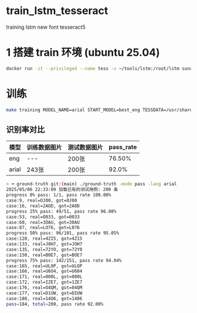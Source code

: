 # train_lstm_tesseract
training lstm new font tesseract5

# 1 搭建 train 环境 (ubuntu 25.04)
```bash
docker run -it --privileged --name tess -v ~/tools/lstm:/root/lstm sunquana/ubuntu:tesseract5 zsh
```

# 训练
```bash
make training MODEL_NAME=arial START_MODEL=best_eng TESSDATA=/usr/share/tesseract-ocr/5/tessdata  MAX_ITERATIONS=10000
```

## 识别率对比
| 模型    | 训练数据图片 | 测试数据图片 | pass_rate |
|-------|--------|--------|-----------|
| eng   | ---    | 200张   | 76.50%    |
| arial | 243张   | 200张   | 92.0%     |


```bash
> ➜ ground-truth git:(main) ./ground-truth -mode pass -lang arial
2025/05/06 22:33:09 加载已有的测试用例: 200 条
progress 0% pass: 1/1, pass rate 100.00%
case:9, real=OJ00, got=0J00
case:16, real=2AOD, got=2A0D
progress 25% pass: 49/51, pass rate 96.08%
case:53, real=O033, got=0033
case:60, real=3OAU, got=30AU
case:87, real=LO76, got=L076
progress 50% pass: 96/101, pass rate 95.05%
case:128, real=4ZI5, got=4Z15
case:133, real=J0H7, got=JOH7
case:135, real=72YO, got=72Y0
case:150, real=B0E7, got=BOE7
progress 75% pass: 142/151, pass rate 94.04%
case:165, real=UL0P, got=ULOP
case:166, real=U6O4, got=U604
case:171, real=0O0L, got=000L
case:172, real=IZE7, got=1ZE7
case:176, real=O4QM, got=04QM
case:177, real=D1UW, got=DIUW
case:188, real=14O6, got=1406
pass=184, total=200, pass rate 92.00%
```